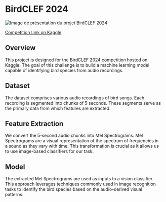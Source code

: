 # BirdCLEF 2024

![Image de présentation du projet BirdCLEF 2024](image/birds.jpg)

[Competition Link on Kaggle](https://www.kaggle.com/competitions/birdclef-2024)

## Overview
This project is designed for the BirdCLEF 2024 competition hosted on Kaggle. The goal of this challenge is to build a machine learning model capable of identifying bird species from audio recordings.

## Dataset
The dataset comprises various audio recordings of bird songs. Each recording is segmented into chunks of 5 seconds. These segments serve as the primary data from which features are extracted.

## Feature Extraction
We convert the 5-second audio chunks into Mel Spectrograms. Mel Spectrograms are a visual representation of the spectrum of frequencies in a sound as they vary with time. This transformation is crucial as it allows us to use image-based classifiers for our task.

## Model
The extracted Mel Spectrograms are used as inputs to a vision classifier. This approach leverages techniques commonly used in image recognition tasks to identify the bird species based on the audio-derived visual patterns.
